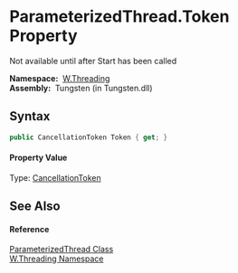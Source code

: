 ParameterizedThread.Token Property
==================================
   Not available until after Start has been called

  **Namespace:**  [W.Threading][1]  
  **Assembly:**  Tungsten (in Tungsten.dll)

Syntax
------

```csharp
public CancellationToken Token { get; }
```

#### Property Value
Type: [CancellationToken][2]

See Also
--------

#### Reference
[ParameterizedThread Class][3]  
[W.Threading Namespace][1]  

[1]: ../README.md
[2]: http://msdn.microsoft.com/en-us/library/dd384802
[3]: README.md